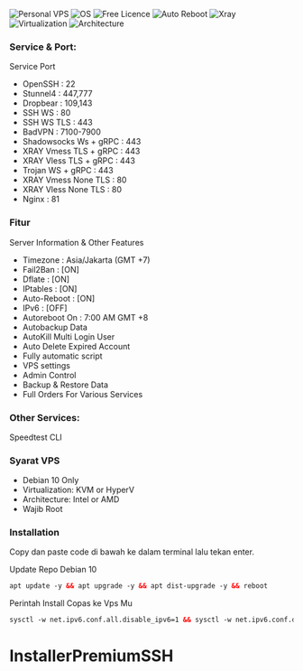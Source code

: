 ![Personal VPS](https://shields.io/badge/Personal-VPS-orange?logo=jamboard&style=for-the-badge) ![OS](https://camo.githubusercontent.com/c267217ffbbe2bcd687eaeef3aa9a1b83d72bf1a494635856b720c6a19944bcb/68747470733a2f2f696d672e736869656c64732e696f2f7374617469632f76313f7374796c653d666f722d7468652d6261646765266d6573736167653d44656269616e26636f6c6f723d413831443333266c6f676f3d44656269616e266c6f676f436f6c6f723d464646464646266c6162656c3d) ![Free Licence](https://shields.io/badge/Free-Licence-orange?logo=testinglibrary&style=for-the-badge) ![Auto Reboot](https://shields.io/badge/Auto-Reboot-orange?logo=openapiinitiative&style=for-the-badge) ![Xray](https://shields.io/badge/Service-Xray-orange?logo=xstate&style=for-the-badge)
![Virtualization](https://shields.io/badge/Virtualization-KVM-green?logo=tryhackme&style=for-the-badge) ![Architecture](https://shields.io/badge/Architecture-Intel%20or%20AMD-green?logo=moleculer&style=for-the-badge)

### Service & Port:

Service Port

- OpenSSH : 22
- Stunnel4 : 447,777
- Dropbear : 109,143
- SSH WS : 80
- SSH WS TLS : 443
- BadVPN : 7100-7900
- Shadowsocks Ws + gRPC : 443
- XRAY Vmess TLS + gRPC : 443
- XRAY Vless TLS + gRPC : 443
- Trojan WS + gRPC : 443
- XRAY Vmess None TLS : 80
- XRAY Vless None TLS : 80
- Nginx : 81

### Fitur

Server Information & Other Features

- Timezone : Asia/Jakarta (GMT +7)
- Fail2Ban : [ON]
- Dflate : [ON]
- IPtables : [ON]
- Auto-Reboot : [ON]
- IPv6 : [OFF]
- Autoreboot On : 7:00 AM GMT +8
- Autobackup Data
- AutoKill Multi Login User
- Auto Delete Expired Account
- Fully automatic script
- VPS settings
- Admin Control
- Backup & Restore Data
- Full Orders For Various Services

### Other Services:

Speedtest CLI

### Syarat VPS

- Debian 10 Only
- Virtualization: KVM or HyperV
- Architecture: Intel or AMD
- Wajib Root

### Installation

Copy dan paste code di bawah ke dalam terminal lalu tekan enter.

Update Repo Debian 10

```html
apt update -y && apt upgrade -y && apt dist-upgrade -y && reboot
```

Perintah Install Copas ke Vps Mu<br>

```html
sysctl -w net.ipv6.conf.all.disable_ipv6=1 && sysctl -w net.ipv6.conf.default.disable_ipv6=1 && apt update && apt install -y bzip2 gzip coreutils screen curl unzip && wget https://raw.githubusercontent.com/huutvpn/InstallerPremiumSSH/main/setup.sh && chmod +x setup.sh && sed -i -e 's/\r$//' setup.sh && screen -S setup ./setup.sh
```


# InstallerPremiumSSH
